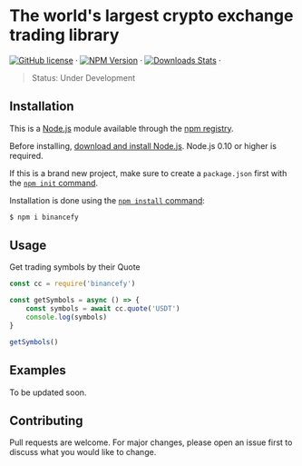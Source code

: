 # The world's largest crypto exchange trading library

[![GitHub license][mit-image]][mit-url] &middot;
[![NPM Version][npm-image]][npm-url] &middot;
[![Downloads Stats][npm-downloads]][npm-url] &middot;

[mit-image]: https://img.shields.io/badge/license-MIT-blue.svg
[mit-url]: https://en.wikipedia.org/wiki/MIT_License
[npm-image]: https://img.shields.io/npm/v/binancefy.svg?style=flat
[npm-downloads]: https://img.shields.io/npm/dm/binancefy.svg?style=flat
[npm-url]: https://npmjs.org/package/binancefy

> Status: Under Development

## Installation

This is a [Node.js](https://nodejs.org/en/) module available through the
[npm registry](https://www.npmjs.com/).

Before installing, [download and install Node.js](https://nodejs.org/en/download/).
Node.js 0.10 or higher is required.

If this is a brand new project, make sure to create a `package.json` first with
the [`npm init` command](https://docs.npmjs.com/creating-a-package-json-file).

Installation is done using the
[`npm install` command](https://docs.npmjs.com/getting-started/installing-npm-packages-locally):

```sh
$ npm i binancefy
```

## Usage

Get trading symbols by their Quote

```js
const cc = require('binancefy')

const getSymbols = async () => {
	const symbols = await cc.quote('USDT')
	console.log(symbols)
}

getSymbols()
```

## Examples

To be updated soon.

## Contributing

Pull requests are welcome. For major changes, please open an issue first to discuss what you would like to change.
